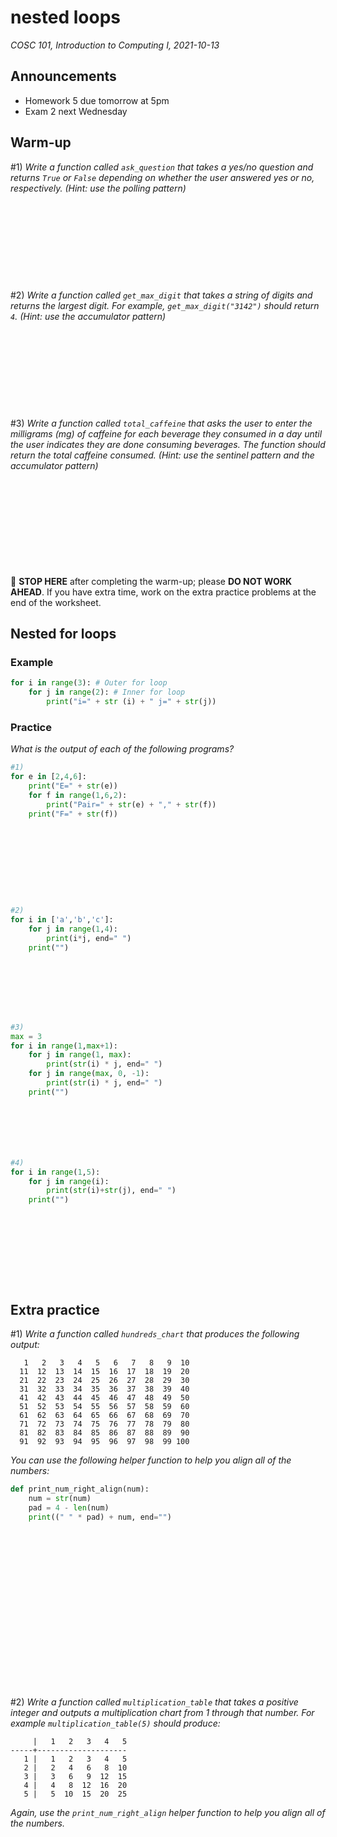 # nested loops
_COSC 101, Introduction to Computing I, 2021-10-13_

## Announcements
* Homework 5 due tomorrow at 5pm
* Exam 2 next Wednesday

## Warm-up

\#1) _Write a function called `ask_question` that takes a yes/no question and returns `True` or `False` depending on whether the user answered yes or no, respectively. (Hint: use the polling pattern)_

```










```

\#2) _Write a function called `get_max_digit` that takes a string of digits and returns the largest digit. For example, `get_max_digit("3142")` should return `4`. (Hint: use the accumulator pattern)_

```










```

\#3) _Write a function called `total_caffeine` that asks the user to enter the milligrams (mg) of caffeine for each beverage they consumed in a day until the user indicates they are done consuming beverages. The function should return the total caffeine consumed. (Hint: use the sentinel pattern and the accumulator pattern)_

```











```
🛑 **STOP HERE** after completing the warm-up; please **DO NOT WORK AHEAD**. If you have extra time, work on the extra practice problems at the end of the worksheet.

## Nested for loops

### Example


```python
for i in range(3): # Outer for loop
    for j in range(2): # Inner for loop
        print("i=" + str (i) + " j=" + str(j))
```

### Practice
_What is the output of each of the following programs?_


```python
#1)
for e in [2,4,6]:
    print("E=" + str(e))
    for f in range(1,6,2):
        print("Pair=" + str(e) + "," + str(f))
    print("F=" + str(f))
```

```









```


```python
#2)
for i in ['a','b','c']:
    for j in range(1,4):
        print(i*j, end=" ")
    print("")
```

```







```


```python
#3)
max = 3
for i in range(1,max+1):
    for j in range(1, max):
        print(str(i) * j, end=" ")
    for j in range(max, 0, -1):
        print(str(i) * j, end=" ")
    print("")
```

```






```


```python
#4)
for i in range(1,5):
    for j in range(i):
        print(str(i)+str(j), end=" ")
    print("")
```

```









```

## Extra practice
\#1) _Write a function called `hundreds_chart` that produces the following output:_
```
   1   2   3   4   5   6   7   8   9  10
  11  12  13  14  15  16  17  18  19  20
  21  22  23  24  25  26  27  28  29  30
  31  32  33  34  35  36  37  38  39  40
  41  42  43  44  45  46  47  48  49  50
  51  52  53  54  55  56  57  58  59  60
  61  62  63  64  65  66  67  68  69  70
  71  72  73  74  75  76  77  78  79  80
  81  82  83  84  85  86  87  88  89  90
  91  92  93  94  95  96  97  98  99 100
```

_You can use the following helper function to help you align all of the numbers:_


```python
def print_num_right_align(num):
    num = str(num)
    pad = 4 - len(num)
    print((" " * pad) + num, end="")
```

```



















```

\#2) _Write a function called `multiplication_table` that takes a positive integer and outputs a multiplication chart from 1 through that number. For example `multiplication_table(5)` should produce:_
```
     |   1   2   3   4   5
-----+--------------------
   1 |   1   2   3   4   5
   2 |   2   4   6   8  10
   3 |   3   6   9  12  15
   4 |   4   8  12  16  20
   5 |   5  10  15  20  25
```

_Again, use the `print_num_right_align` helper function to help you align all of the numbers._
